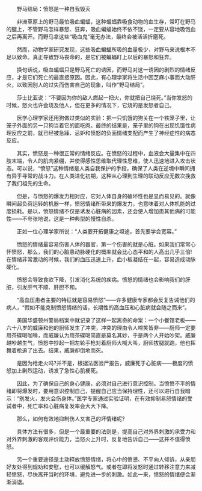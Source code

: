 　　野马结局：愤怒是一种自我毁灭


　　非洲草原上的野马最怕吸血蝙蝠，这种蝙蝠靠吸食动物的血生存，常叮在野马的腿上，不管野马怎样暴怒、狂奔，吸血蝙蝠始终不依不饶，一定要从容地吸饱血之后再离开。而野马拿这些“吸血鬼”毫无办法，最终会被活活折磨死。


　　然而，动物学家研究发现，这些吸血蝙蝠所吸的血量极少，对野马来说根本不足以致命。真正导致野马丧命的，是它们被蝙蝠盯上以后的暴怒和狂奔。


　　换句话说，吸血蝙蝠只是野马死亡的诱因，而野马对这一诱因的剧烈的情绪反应，才是它们死亡的最直接原因。因此，有心理学家将生活中因芝麻小事而大动肝火，以致因别人的过失而伤害自己的现象，叫作“野马结局”。


　　莎士比亚说：“不要因为你的敌人燃起一把火，你就把自己烧死。”当你发怒的时候，怒火也许会烧及他人，但在更多的情况下，它烧的是发怒者自己。


　　医学心理学家还用狗做过类似的实验：把一只饥饿的狗关在一个铁笼子里，让笼子外面的另一只狗当着它的面吃肉。最终的结果是，笼子里的狗在出现饥饿性病理反应之前，就已经被急躁、忌妒和愤怒的负面情绪支配而产生了神经症性的病态反应。


　　其实，愤怒是一种很正常的情绪反应。在愤怒的过程中，血液会大量集中在四肢末端，令人的肌肉紧绷，并使得感性思维取代理性思维，使人迅速地进入攻击状态。可以说，“愤怒”这种情绪是人类自我保护的手段，确保了人类在逆境中瞬间拥有异乎寻常的战斗力。在人类进化初期，这种从心理到生理的联动反应无数次挽救了我们祖先的生命。


　　但是，与愤怒的爆发力相对应，它对人体自身的破坏性也是显而易见的。就像瞬间超负荷运转的机器一样，愤怒情绪所带来的爆发力，也意味着对人体机能的过度损耗。是以，愤怒情绪不仅是诱发心脏病的因素，还会使人增加患其他病的可能性——不夸张地说，这是一种典型的慢性自杀。


　　正如一位心理学家所说：“人类要开拓健康之坦途，首先要学会宽容。”


　　愤怒的情绪最容易伤害人体的器官，第一个伤害的就是心脏。如果我们常常心怀愤怒，那么，我们的心脏患动脉硬化的概率就会比心态平和的人高出几乎三倍!在情绪非常激动的时候，我们的血压迅速上升，血小板凝结在一起，容易造成动脉硬化。


　　愤怒会导致食欲下降，引发消化系统的疾病。愤怒的情绪也会影响我们的肝脏，引发肝气不顺、肝胆不和。


　　“高血压患者主要的特征就是容易愤怒”——许多健康专家都会反复告诫他们的病人，“假如不能克制愤怒情绪的话，长期性的高血压和心脏病就会随之而来”。


　　美国华盛顿州警局档案中就记录了这样一起离奇的命案：一个小餐馆老板——六十八岁的威廉和他的厨师发生了冲突，冲突的理由令人啼笑皆非——厨师一定要用茶碟喝咖啡，而威廉认为用茶碟喝简直是莫名其妙，于是两个人开始吵架。威廉越吵越生气，愤怒中抄起一把左轮手枪对着厨师大喊大叫，厨师拔腿就跑，他也挥舞着枪追了出去。结果，威廉却倒地而死。


　　是因为枪走火吗?并不是，根据法医验尸报告，威廉死于心脏病——极度的愤怒加上剧烈运动，诱发了急性心肌梗死。


　　因此，为了确保自己的身心健康，必须对自己进行意识控制。当愤愤不平的情绪即将爆发时，要用意识控制自己，提醒自己应当保持理性，还可以进行自我暗示：“别发火，发火会伤身体。”医学专家通过实验证明，在有效抑制易怒情绪的受试者中，死亡率和心脏病复发率会大大下降。


　　那么，如何有效地抑制伤人又害己的坏情绪呢?


　　具体方法有很多，但是一个最重要的法则是，提高自己对外界刺激的承受力和对外界刺激的客观评价能力，当怒火上升时，反复地告诉自己——这并不值得愤怒。


　　另一个重要途径是主动释放愤怒情绪，将心中的愤懑、不平向人倾诉，从亲朋好友处得到规劝和安慰，也可以缓解怒气。或者在即将发怒时通过转移注意力来减轻愤怒，尽快离开当时的环境，避免进一步的刺激。如此一来，愤怒的情绪便会渐渐消退。